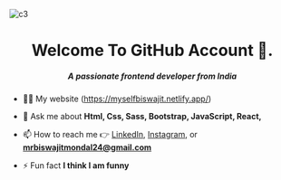 ![c3](https://user-images.githubusercontent.com/85173049/131070681-5039d242-8b74-4914-920e-d8786075e696.png)


<h1 align="center"> Welcome To GitHub Account 👋.</h1>
<h5 align="center">A passionate frontend developer from India</h5>

- 👨‍💻 My website (https://myselfbiswajit.netlify.app/)

- 💬 Ask me about **Html, Css, Sass, Bootstrap, JavaScript, React,**

- 📫 How to reach me 👉 [LinkedIn](https://www.linkedin.com/in/biswajit-mondal-7543a4215/), [Instagram](https://www.instagram.com/biswajit0999/), or **mrbiswajitmondal24@gmail.com**

- ⚡ Fun fact **I think I am funny**
